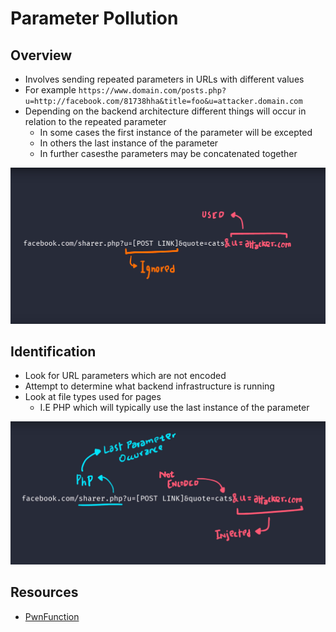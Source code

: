 # Parameter Pollution

## Overview

+ Involves sending repeated parameters in URLs with different values
+ For example `https://www.domain.com/posts.php?u=http://facebook.com/81738hha&title=foo&u=attacker.domain.com` 
+ Depending on the backend architecture different things will occur in relation to the repeated parameter
	+ In some cases the first instance of the parameter will be excepted
	+ In others the last instance of the parameter
	+ In further casesthe parameters may be concatenated together 

![URL Handling PHP](./images/url_handling.png)

## Identification

+ Look for URL parameters which are not encoded
+ Attempt to determine what backend infrastructure is running
+ Look at file types used for pages
	+ I.E PHP which will typically use the last instance of the parameter

![Polutable URL Diagram](./images/pollutable_url.png)


## Resources

+ [PwnFunction](https://www.youtube.com/watch?v=QVZBl8yxVX0)